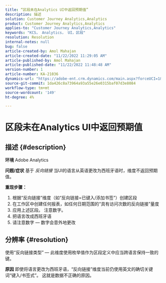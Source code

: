 ```yaml
---
title: “区段未在Analytics UI中返回预期值”
description: 描述
solution: Customer Journey Analytics,Analytics
product: Customer Journey Analytics,Analytics
applies-to: "Customer Journey Analytics,Analytics"
keywords: "KCS， Analytics， UI，区段"
resolution: Resolution
internal-notes: null
bug: false
article-created-by: Amol Mahajan
article-created-date: "11/22/2022 11:29:05 AM"
article-published-by: Amol Mahajan
article-published-date: "11/22/2022 11:48:48 AM"
version-number: 1
article-number: KA-21036
dynamics-url: "https://adobe-ent.crm.dynamics.com/main.aspx?forceUCI=1&pagetype=entityrecord&etn=knowledgearticle&id=6cf79ed9-586a-ed11-9561-6045bd006d92"
source-git-commit: 1da426c8a73964a93a55e26e0315baf07d3e8084
workflow-type: tm+mt
source-wordcount: '149'
ht-degree: 4%

---
```


# 区段未在Analytics UI中返回预期值

## 描述 {#description}

<b>环境</b>
Adobe Analytics


<b>问题/症状</b>
基于 *反向链接* 当UI的语言从英语更改为西班牙语时，维度不返回预期值。



<b>重现步骤：</b>

1. 根据“反向链接”维度（如“反向链接=已键入/添加书签”）创建区段
2. 在工作区中创建任何报表，如任何日期范围的“具有访问次数的反向链接”量度
3. 应用上述区段。 注意数字。
4. 把语言改成西班牙语
5. 请注意数字 — 数字会意外地更改



## 分辨率 {#resolution}


使用“反向链接类型” — 此维度使用枚举值作为区段定义中应当跨语言保持一致的键。


<b>原因</b>
即使将语言更改为西班牙语，“反向链接”维度当前仍使用英文的确切关键词“键入/书签式”。 这就是数据不正确的原因。
